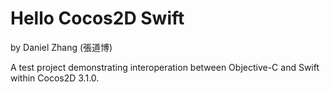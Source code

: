Hello Cocos2D Swift
===================

by Daniel Zhang (張道博)

A test project demonstrating interoperation between Objective-C and Swift within Cocos2D 3.1.0.